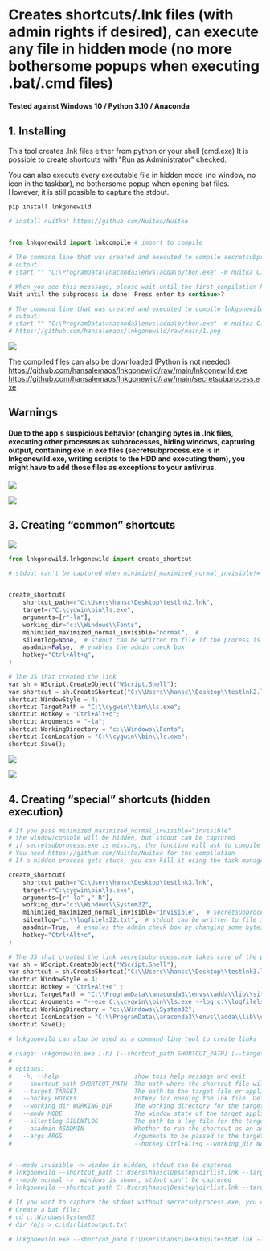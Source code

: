 # Creates shortcuts/.lnk files (with admin rights if desired), can execute any file in hidden mode (no more bothersome popups when executing .bat/.cmd files)

#### Tested against Windows 10 / Python 3.10 / Anaconda

## 1. Installing 

This tool creates .lnk files either from python or your shell (cmd.exe) 
It is possible to create shortcuts with "Run as Administrator" checked.

You can also execute every executable file in hidden mode (no window, no icon in the taskbar), no bothersome popup when opening bat files.
However, it is still possible to capture the stdout.

```python
pip install lnkgonewild
```

```python
# install nuitka! https://github.com/Nuitka/Nuitka


from lnkgonewild import lnkcompile # import to compile

# The command line that was created and executed to compile secretsubprocess.exe
# output:
# start "" "C:\ProgramData\anaconda3\envs\adda\python.exe" -m nuitka C:/ProgramData/anaconda3/envs/adda/lib/site-packages/lnkgonewild/secretsubprocess.py --standalone --assume-yes-for-downloads --windows-disable-console --onefile --windows-uac-admin --file-version=0.1 --clean-cache=all

# When you see this messsage, please wait until the first compilation has finished. 
Wait until the subprocess is done! Press enter to continue>? 

# The command line that was created and executed to compile lnkgonewild.exe
# output:
# start "" "C:\ProgramData\anaconda3\envs\adda\python.exe" -m nuitka C:/ProgramData/anaconda3/envs/adda/lib/site-packages/lnkgonewild/lnkgonewild.py --standalone --assume-yes-for-downloads --onefile --include-data-files=C:/Users/hansc/AppData/Local/Temp/tmpaz6c5xsy=.//=**/*.* --windows-uac-admin --file-version=0.1 --onefile-tempdir-spec=%CACHE_DIR%/lnkgonewild/0.1 --clean-cache=all --jobs=4
# https://github.com/hansalemaos/lnkgonewild/raw/main/1.png
```

![](https://github.com/hansalemaos/lnkgonewild/blob/main/1.png?raw=true)

The compiled files can also be downloaded (Python is not needed):
https://github.com/hansalemaos/lnkgonewild/raw/main/lnkgonewild.exe
https://github.com/hansalemaos/lnkgonewild/raw/main/secretsubprocess.exe

## Warnings

#### Due to the app's suspicious behavior (changing bytes in .lnk files, executing other processes as subprocesses, hiding windows, capturing output, containing exe in exe files (secretsubprocess.exe is in lnkgonewild.exe, writing scripts to the HDD and executing them), you might have to add those files as exceptions to your antivirus.

![](https://github.com/hansalemaos/lnkgonewild/blob/main/5.png?raw=true)

![](https://github.com/hansalemaos/lnkgonewild/blob/main/6.png?raw=true)


## 3. Creating “common” shortcuts 


![](https://github.com/hansalemaos/lnkgonewild/blob/main/2.png?raw=true)

```python
from lnkgonewild.lnkgonewild import create_shortcut

# stdout can't be captured when minimized_maximized_normal_invisible!='invisible'


create_shortcut(
    shortcut_path=r"C:\Users\hansc\Desktop\testlnk2.lnk",
    target=r"C:\cygwin\bin\ls.exe",
    arguments=[r"-la"],
    working_dir="c:\\Windows\\Fonts",
    minimized_maximized_normal_invisible="normal",  #
    silentlog=None,  # stdout can be written to file if the process is invisible
    asadmin=False,  # enables the admin check box
    hotkey="Ctrl+Alt+q",
)

# The JS that created the link 
var sh = WScript.CreateObject("WScript.Shell");
var shortcut = sh.CreateShortcut("C:\\Users\\hansc\\Desktop\\testlnk2.lnk");
shortcut.WindowStyle = 4;
shortcut.TargetPath = "C:\\cygwin\\bin\\ls.exe";
shortcut.Hotkey = "Ctrl+Alt+q";
shortcut.Arguments = "-la";
shortcut.WorkingDirectory = "c:\\Windows\\Fonts";
shortcut.IconLocation = "C:\\cygwin\\bin\\ls.exe";
shortcut.Save();
```

![](https://github.com/hansalemaos/lnkgonewild/blob/main/3.png?raw=true)


![](https://github.com/hansalemaos/lnkgonewild/blob/main/4.png?raw=true)


## 4. Creating “special” shortcuts (hidden execution)


```python
# If you pass minimized_maximized_normal_invisible="invisible"
# the window/console will be hidden, but stdout can be captured
# if secretsubprocess.exe is missing, the function will ask to compile it.
# You need https://github.com/Nuitka/Nuitka for the compilation
# If a hidden process gets stuck, you can kill it using the task manager

create_shortcut(
    shortcut_path=r"C:\Users\hansc\Desktop\testlnk3.lnk",
    target=r"C:\cygwin\bin\ls.exe",
    arguments=[r"-la" ,"-R"],
    working_dir="c:\\Windows\\System32",
    minimized_maximized_normal_invisible="invisible",  # secretsubprocess.exe is necessary
    silentlog="c:\\logfilels22.txt",  # stdout can be written to file if the process is invisible
    asadmin=True,  # enables the admin check box by changing some bytes in the .lnk file
    hotkey="Ctrl+Alt+e",
)

# The JS that created the link secretsubprocess.exe takes care of the process and hides everything
var sh = WScript.CreateObject("WScript.Shell");
var shortcut = sh.CreateShortcut("C:\\Users\\hansc\\Desktop\\testlnk3.lnk");
shortcut.WindowStyle = 4;
shortcut.Hotkey = "Ctrl+Alt+e" ;
shortcut.TargetPath = "C:\\ProgramData\\anaconda3\\envs\\adda\\lib\\site-packages\\lnkgonewild\\secretsubprocess.exe";
shortcut.Arguments = "--exe C:\\cygwin\\bin\\ls.exe --log c:\\logfilels22.txt --args -la -R";
shortcut.WorkingDirectory = "c:\\Windows\\System32";
shortcut.IconLocation = "C:\\ProgramData\\anaconda3\\envs\\adda\\lib\\site-packages\\lnkgonewild\\secretsubprocess.exe";
shortcut.Save();
            
# lnkgonewild can also be used as a command line tool to create links

# usage: lnkgonewild.exe [-h] [--shortcut_path SHORTCUT_PATH] [--target TARGET] [--hotkey HOTKEY] [--working_dir WORKING_DIR] [--mode MODE] [--silentlog SILENTLOG] [--asadmin ASADMIN] [--args ARGS]
#
# options:
#   -h, --help                     show this help message and exit
#   --shortcut_path SHORTCUT_PATH  The path where the shortcut file will be created.
#   --target TARGET                The path to the target file or application that the shortcut will launch.
#   --hotkey HOTKEY                Hotkey for opening the lnk file. Defaults to ''.
#   --working_dir WORKING_DIR      The working directory for the target file or application. (Working dict of shortcut_path).
#   --mode MODE                    The window state of the target application when launched. Can be "normal", "minimized", "maximized", or "invisible".
#   --silentlog SILENTLOG          The path to a log file for the target application when minimized_maximized_normal_invisible == "invisible".
#   --asadmin ASADMIN              Whether to run the shortcut as an administrator. Defaults to False.
#   --args ARGS                    Arguments to be passed to the target file or application as they would receive them. Example: lnkgonewild.exe --shortcut_path C:\Users\hansc\Desktop\testlink.lnk --target C:\cygwin\bin\lsattr.exe
#                                  --hotkey Ctrl+Alt+q --working_dir None --mode minimized --silentlog None --asadmin False --arguments -a -d


# --mode invisible -> window is hidden, stdout can be captured
# lnkgonewild --shortcut_path C:\Users\hansc\Desktop\dirlist.lnk --target C:\cygwin\bin\ls.exe --hotkey Ctrl+Alt+e --working_dir C:\Windows\Branding --mode invisible --silentlog c:\diroutputcap3.txt --asadmin True --args -la
# --mode normal ->  windows is shown, stdout can't be captured
# lnkgonewild --shortcut_path C:\Users\hansc\Desktop\dirlist.lnk --target C:\cygwin\bin\ls.exe --hotkey Ctrl+Alt+e --working_dir C:\Windows\Branding --mode normal --silentlog c:\diroutputcap3.txt --asadmin True --args -la -R

# If you want to capture the stdout without secretsubprocess.exe, you can do something like that:
# Create a bat file:
# cd c:\Windows\System32
# dir /b/s > c:\dirlistoutput.txt

# lnkgonewild.exe --shortcut_path C:\Users\hansc\Desktop\testbat.lnk --target C:\Users\hansc\Desktop\listdir.bat --hotkey Ctrl+Alt+i --working_dir None --mode minimized --silentlog None --asadmin False
```

